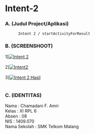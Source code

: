 # Intent-2
### A. (Judul Project/Aplikasi)
          Intent 2 / startActivityForResult
        
### B. (SCREENSHOOT)
 1]<a href='https://postimg.org/image/6qm180b39/' target='_blank'><img src='https://s10.postimg.org/6qm180b39/Intent_2.jpg' border='0' alt="Intent 2"/></a><br/><br/>
 2]<a href='https://postimg.org/image/6ms7rr5lx/' target='_blank'><img src='https://s10.postimg.org/6ms7rr5lx/Intent2.jpg' border='0' alt="Intent2"/></a><br/><br/>
 3]<a href='https://postimg.org/image/47vqtkzz9/' target='_blank'><img src='https://s10.postimg.org/47vqtkzz9/Intent_2_Hasil.jpg' border='0' alt="Intent 2 Hasil"/></a><br/><br/>

### C. (IDENTITAS)
Nama         : Chamadani F. Amri<br>
Kelas        : XI RPL 6<br>
Absen        : 08<br>
NIS          : 1409.070<br>
Nama Sekolah : SMK Telkom Malang<br>


 
